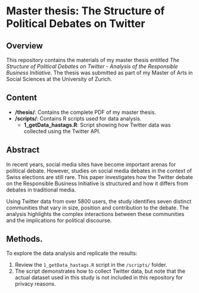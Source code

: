 # Master thesis: The Structure of Political Debates on Twitter

## Overview
This repository contains the materials of my master thesis entitled *The Structure of Political Debates on Twitter - Analysis of the Responsible Business Initiative*. The thesis was submitted as part of my Master of Arts in Social Sciences at the University of Zurich.

## Content
- **/thesis/**: Contains the complete PDF of my master thesis.
- **/scripts/**: Contains R scripts used for data analysis.
  - **1_getData_hastags.R**: Script showing how Twitter data was collected using the Twitter API.

## Abstract
In recent years, social media sites have become important arenas for political debate. However, studies on social media debates in the context of Swiss elections are still rare. This paper investigates how the Twitter debate on the Responsible Business Initiative is structured and how it differs from debates in traditional media.

Using Twitter data from over 5800 users, the study identifies seven distinct communities that vary in size, position and contribution to the debate. The analysis highlights the complex interactions between these communities and the implications for political discourse.

## Methods.
To explore the data analysis and replicate the results:
1. Review the `1_getData_hastags.R` script in the `/scripts/` folder.
2. The script demonstrates how to collect Twitter data, but note that the actual dataset used in this study is not included in this repository for privacy reasons.
